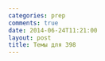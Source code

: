 ```yaml
---
categories: prep
comments: true
date: 2014-06-24T11:21:00
layout: post
title: Темы для 398
---
```



